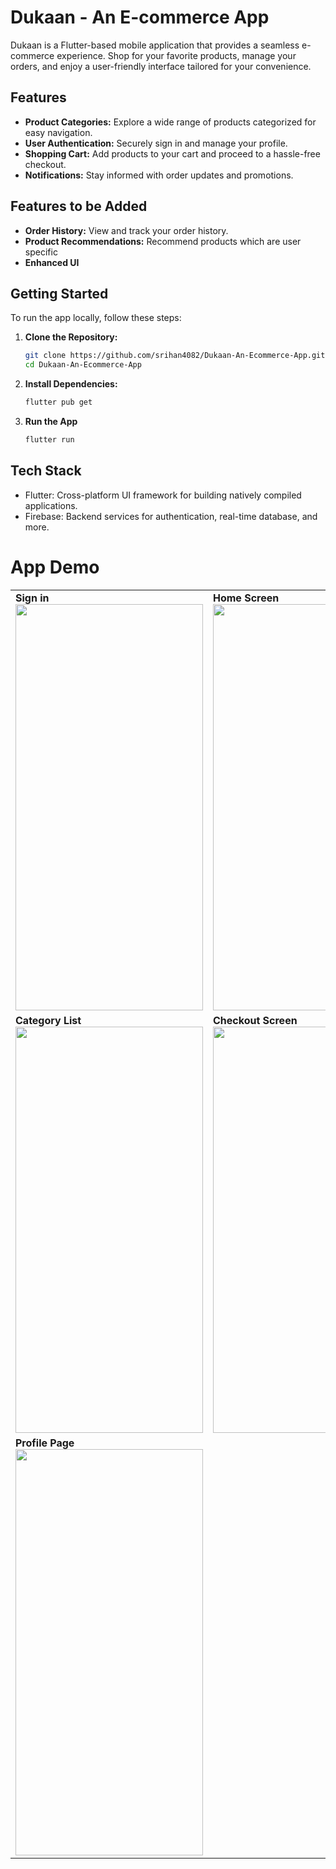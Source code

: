 # Dukaan - An E-commerce App

Dukaan is a Flutter-based mobile application that provides a seamless e-commerce experience. Shop for your favorite products, manage your orders, and enjoy a user-friendly interface tailored for your convenience.

## Features

- **Product Categories:** Explore a wide range of products categorized for easy navigation.
- **User Authentication:** Securely sign in and manage your profile.
- **Shopping Cart:** Add products to your cart and proceed to a hassle-free checkout.
- **Notifications:** Stay informed with order updates and promotions.

## Features to be Added

- **Order History:** View and track your order history.
- **Product Recommendations:** Recommend products which are user specific
- **Enhanced UI**

## Getting Started

To run the app locally, follow these steps:

1. **Clone the Repository:**
   ```bash
   git clone https://github.com/srihan4082/Dukaan-An-Ecommerce-App.git
   cd Dukaan-An-Ecommerce-App
2. **Install Dependencies:**
   ```bash
   flutter pub get
3. **Run the App**
    ```bash
    flutter run

## Tech Stack

- Flutter: Cross-platform UI framework for building natively compiled applications.
- Firebase: Backend services for authentication, real-time database, and more.


# App Demo
<center>
   <table>
      <tr>
         <td>
            <strong>Sign in</strong>
            <img src="https://github.com/srihan4082/Dukaan-An-Ecommece-App/blob/main/screenshots/Screenshot_20240111-105839.png" height=650 width=300>
         </td>
         <td>
            <strong>Home Screen</strong>
            <img src="https://github.com/srihan4082/Dukaan-An-Ecommece-App/blob/main/screenshots/Screenshot_20240102-223551.png" height=650 width=300>
         </td>
         <td>
            <strong>Notifications Screen</strong>
            <img src="https://github.com/srihan4082/Dukaan-An-Ecommece-App/blob/main/screenshots/Screenshot_20240111-105904.png" height=650 width=300>
         </td>
      </tr>
      <tr>
         <td>
            <strong>Category List</strong>
            <img src="https://github.com/srihan4082/Dukaan-An-Ecommece-App/blob/main/screenshots/Screenshot_20240111-105914.png" height=650 width=300>
         </td>
         <td>
            <strong>Checkout Screen</strong>
            <img src="https://github.com/srihan4082/Dukaan-An-Ecommece-App/blob/main/screenshots/Screenshot_20240111-105925.png" height=650 width=300>
         </td>
         <td>
            <strong>Feedback Page</strong>
            <img src="https://github.com/srihan4082/Dukaan-An-Ecommece-App/blob/main/screenshots/Screenshot_20240111-110007.png" height=650 width=300>
         </td>
      </tr>
      <tr>
         <td>
            <strong>Profile Page</strong>
            <img src="https://github.com/srihan4082/Dukaan-An-Ecommece-App/blob/main/screenshots/Screenshot_20240111-105932.png" height=650 width=300>
         </td>
      </tr>
   </table>
</center>
